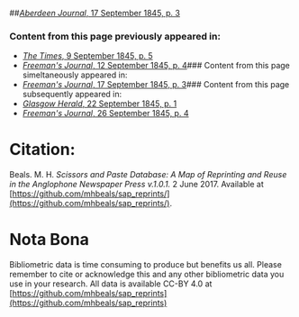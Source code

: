 ##[*Aberdeen Journal*, 17 September 1845, p. 3](https://mhbeals.github.io/sap_html/Aberdeen-Journal/Aberdeen-Journal-17-September-1845-p-3)

### Content from this page previously appeared in:
+ [*The Times*, 9 September 1845, p. 5](https://mhbeals.github.io/sap_html/The-Times/The-Times-9-September-1845-p-5)
+ [*Freeman's Journal*, 12 September 1845, p. 4](https://mhbeals.github.io/sap_html/Freeman's-Journal/Freeman's-Journal-12-September-1845-p-4)### Content from this page simeltaneously appeared in:
+ [*Freeman's Journal*, 17 September 1845, p. 3](https://mhbeals.github.io/sap_html/Freeman's-Journal/Freeman's-Journal-17-September-1845-p-3)### Content from this page subsequently appeared in:
+ [*Glasgow Herald*, 22 September 1845, p. 1](https://mhbeals.github.io/sap_html/Glasgow-Herald/Glasgow-Herald-22-September-1845-p-1)
+ [*Freeman's Journal*, 26 September 1845, p. 4](https://mhbeals.github.io/sap_html/Freeman's-Journal/Freeman's-Journal-26-September-1845-p-4)
                    
# Citation: 

Beals. M. H. *Scissors and Paste Database: A Map of Reprinting and Reuse in the Anglophone Newspaper Press v.1.0.1.* 2 June 2017. Available at [https://github.com/mhbeals/sap_reprints/](https://github.com/mhbeals/sap_reprints/). 
                    
# Nota Bona

Bibliometric data is time consuming to produce but benefits us all. Please remember to cite or acknowledge this and any other bibliometric data you use in your research. All data is available CC-BY 4.0 at [https://github.com/mhbeals/sap_reprints](https://github.com/mhbeals/sap_reprints)